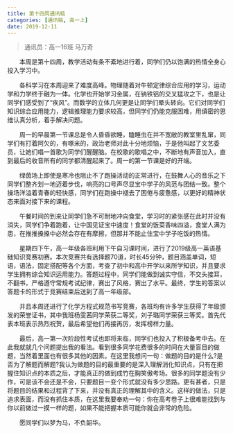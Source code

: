 ```yaml
---
title: 第十四周通讯稿
categories: [通讯稿, 高一上]
date: 2019-12-11
---
```


> 通讯员：高一16班 马万奇

　　本周是第十四周，教学活动有条不紊地进行着，同学们仍以饱满的热情全身心投入学习中。

　　各科学习在本周迎来了难度高峰。物理随着对牛顿定律综合应用的学习，运动学和力学终于融为一体。化学也开始学习金属，在钠铁铝的交叉猛攻之下，也是让同学们感受到了“疾风”。而数学的立体几何更是让同学们晕头转向。它们对同学们知识综合应用能力，逻辑推理能力要求较高，但同学们仍能克服困难，用缜密的思维认真分析，着手解决问题。

　　周一的早晨第一节课总是令人昏昏欲睡，瞌睡虫在并不宽敞的教室里乱窜，同学们有打着阿欠的，有啄米的，政治老师对此十分地烦恼，于是他叫起了文艺委员，让她们唱一首歌为同学们醒醒脑。在校歌的歌唱之中，不断地有声音加入，直到最后的收音所有的同学都清醒起来了。周一的第一节课是好的开端。

　　绿茵场上即使是寒冷也阻止不了跑操活动的正常进行，在鼓舞人心的音乐之下同学们整齐划一地迈着步伐，响亮的口号声尽显宝中学子的风范与团结一致。整个操场洋溢着青春的轻快感，同学们在跑操中褪去了困倦与疲惫感，以更好的精神状态来面对接下来的课程。

　　午餐时间的到来让同学们急不可耐地冲向食堂，学习时的紧张感在此时并没有消失，同学们争着跑着，让中国见证宝中速度！食堂的饭菜香味四溢，食堂人满为患，在推推搡搡中必然会存在有摩擦，但那并不能止住宝中学子吃饭的热情。

　　星期四下午，高一年级各班利用下午自习课时间，进行了2019级高一英语基础知识竞赛初赛。本次竞赛共有选择题70道，时长45分钟，题目涵盖单词，短语，语法，固定搭配等各个方面，考查了初中和高中开学以来所学知识，并且要求学生拥有综合知识运用能力。答题过程中，同学们能做到诚实守信，不交头接耳，不翻书，严格遵守常规考试纪律，赛出了风格，赛出了水平。最终，学生的答案以答题卡的形式于竞赛结束后送到了高一年级部。

　　并且本周还进行了化学方程式规范书写竞赛，各班均有许多学生获得了年级颁发的荣誉证书，其中我班杨雯茜同学荣获二等奖，刘子璐同学荣获三等奖。首先代表本班表示热烈祝贺，最后希望他们再接再厉，发挥榜样力量。

　　最后，高一第一次阶段性考试也即将来临，同学们也投入了积极备考中去。在此我就就几个问题提出我的看法。看到很多同学花费很多的时间在大量盲目的做题，当然着里面也有很多其他的因素。在这里我想问一句：做题的目的是什么?是否为了解题而解题?我认为做题的目的最重要的是深入理解消化知识点，只有在把握住知识点的本质之后，才能真正的做到成竹在胸笑傲考场。很多的同学题没有少作，可是该不会还是不会，只要题目一变个形式就没有多少思路。更有甚者，只是将题目的结果和过程背了下来，并没有真正的理解其中的含义。这样的做法，只是追求表面，而没有抓住本质，在这里我要奉劝一句：你在高考卷子上很难能找到与你以前做过一摸一样的题，如果不能把握本质可能你就会非常的危险。

　　愿同学们以梦为马，不负韶华。
